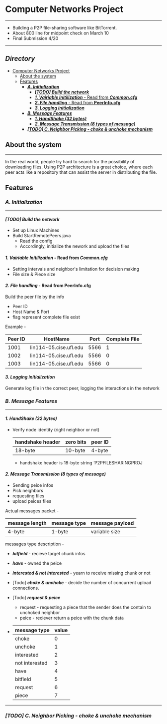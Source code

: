 # Computer Networks Project
---
- Building a P2P file-sharing software like BitTorrent.
- About 800 line for midpoint check on March 10
- Final Submission 4/20

---
## **_Directory_**
   * [Computer Networks Project](#computer-networks-project)
      * [About the system](#about-the-system)
      * [Features](#features)
         * [<strong><em>A. Initialization</em></strong>](#a-initialization)
            * [<strong><em>[TODO] Build the network</em></strong>](#todo-build-the-network)
            * [<strong><em>1. Vairiable Initilization</em></strong> - Read from <strong><em>Common.cfg</em></strong>](#1-vairiable-initilization---read-from-commoncfg)
            * [<strong><em>2. File handling</em></strong> - Read from <strong>PeerInfo.cfg</strong>](#2-file-handling---read-from-peerinfocfg)
            * [<strong><em>3. Logging initialization</em></strong>](#3-logging-initialization)
         * [<strong><em>B. Message Features</em></strong>](#b-message-features)
            * [<strong><em>1. HandShake (32 bytes)</em></strong>](#1-handshake-32-bytes)
            * [<strong><em>2. Message Transmission (8 types of message)</em></strong>](#2-message-transmission-8-types-of-message)
         * [<strong><em>[TODO] C. Neighbor Picking - choke &amp; unchoke mechanism</em></strong>](#todo-c-neighbor-picking---choke--unchoke-mechanism)
## About the system
---
In the real world, people try hard to search for the possibility of downloading files. Using P2P architecture is a great choice, where each peer acts like a repository that can assist the server in distributing the file.

## Features
### **_A. Initialization_**
---
#### **_[TODO] Build the network_**
- Set up Linux Machines
- Build StartRemotePeers.java
   - Read the config
   - Accordingly, initialize the nework and upload the files

#### **_1. Vairiable Initilization_** - Read from **_Common.cfg_**
- Setting intervals and neighbor's limitation for decision making
- File size & Piece size

#### **_2. File handling_** - Read from **PeerInfo.cfg**
Build the peer file by the info
- Peer ID
- Host Name & Port
- flag represent complete file exist

Example -

| Peer ID | HostName | Port | Complete File|
| ---- | ---- | ---- | ---- |
|1001| lin114-05.cise.ufl.edu|5566|1|
|1002| lin114-05.cise.ufl.edu|5566|0|
|1003| lin114-05.cise.ufl.edu|5566|0|

#### **_3. Logging initialization_**
Generate log file in the correct peer, logging the interactions in the network



### **_B. Message Features_**
---
#### **_1. HandShake (32 bytes)_**
- Verify node identity (right neighbor or not)

  |  handshake header   | zero bits  | peer ID|
  |  ----  | ----  | ---- |
  | 18-byte  | 10-byte | 4-byte|
  
  -  handshake header is 18-byte string
‘P2PFILESHARINGPROJ


#### **_2. Message Transmission (8 types of message)_**
- Sending peice infos
- Pick neighbors
- requesting files
- upload peices files

Actual messages packet -

|  message length   | message type | message payload |
|  ----  | ----  | ---- |
| 4-byte  | 1-byte | variable size |

messages type description -
- **_bitfield_** - recieve target chunk infos
- **_have_** - owned the peice
- **_interested & not interested_** - yearn to receive missing chunk or not
- [Todo] **_choke & unchoke_** - decide the number of concurrent upload connections.
- [Todo] **_request & peice_**  
  - request - requesting a piece that the sender does the contain to unchoked neighbor
  - peice - reciever return a peice with the chunk data


- | message type  | value |
  | ---- | ---- |
  |choke |0
  |unchoke |1
  |interested |2
  |not interested |3
  |have |4
  |bitfield |5
  |request |6
  |piece |7
---

### **_[TODO] C. Neighbor Picking - choke & unchoke mechanism_**

